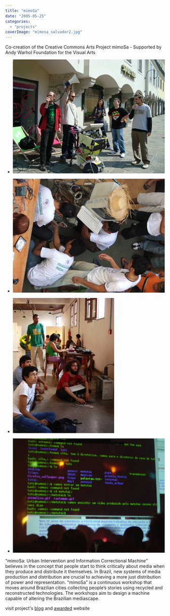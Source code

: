 ```yaml
---
title: "mimoSa"
date: "2005-05-25"
categories: 
  - "projects"
coverImage: "mimosa_salvador2.jpg"
---
```


Co-creation of the Creative Commons Arts Project mimoSa - Supported by Andy Warhol Foundation for the Visual Arts

- [![](images/mimosa03.jpg)](https://thisismyart.eratudomato.online/wp-content/uploads/sites/11/2020/05/mimosa03.jpg)
    
- [![](images/UNADJUSTEDNONRAW_thumb_4093.jpg)](https://thisismyart.eratudomato.online/wp-content/uploads/sites/11/2020/05/UNADJUSTEDNONRAW_thumb_4093.jpg)
    
- [![](images/mimosaoutra.jpg)](https://thisismyart.eratudomato.online/wp-content/uploads/sites/11/2020/05/mimosaoutra.jpg)
    
- [![](images/mimosa02-1.jpg)](https://thisismyart.eratudomato.online/wp-content/uploads/sites/11/2020/05/mimosa02-1.jpg)
    

“mimoSa: Urban Intervention and Information Correctional Machine” believes in the concept that people start to think critically about media when they produce and distribute it themselves. In Brazil, new systems of media production and distribution are crucial to achieving a more just distribution of power and representation. “mimoSa” is a continuous workshop that moves around Brazilian cities collecting people’s stories using recycled and reconstructed technologies. The workshops aim to design a machine capable of altering the Brazilian mediascape.

visit project's [blog](http://turbulence.org/Works/mimoSa/blog/) and [awarded](http://turbulence.org/project/mimosa/) website

